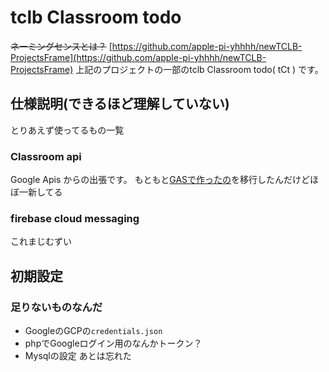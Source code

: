 
# tclb Classroom todo
~~ネーミングセンスとは？~~
 [https://github.com/apple-pi-yhhhh/newTCLB-ProjectsFrame](https://github.com/apple-pi-yhhhh/newTCLB-ProjectsFrame)
上記のプロジェクトの一部のtclb Classroom todo( tCt ) です。

## 仕様説明(できるほど理解していない)
とりあえず使ってるもの一覧
### Classroom api
Google Apis からの出張です。
もともと[GASで作ったの](https://classroom.yosshipaopao.com)を移行したんだけどほぼ一新してる
### firebase cloud messaging
これまじむずい
## 初期設定
### 足りないものなんだ
 - GoogleのGCPの`credentials.json`		
 - phpでGoogleログイン用のなんかトークン？
 - Mysqlの設定
あとは忘れた